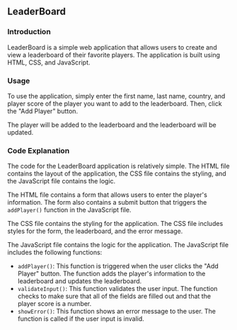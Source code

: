 ## LeaderBoard

### Introduction

LeaderBoard is a simple web application that allows users to create and view a leaderboard of their favorite players. The application is built using HTML, CSS, and JavaScript.

### Usage

To use the application, simply enter the first name, last name, country, and player score of the player you want to add to the leaderboard. Then, click the "Add Player" button.

The player will be added to the leaderboard and the leaderboard will be updated.

### Code Explanation

The code for the LeaderBoard application is relatively simple. The HTML file contains the layout of the application, the CSS file contains the styling, and the JavaScript file contains the logic.

The HTML file contains a form that allows users to enter the player's information. The form also contains a submit button that triggers the `addPlayer()` function in the JavaScript file.

The CSS file contains the styling for the application. The CSS file includes styles for the form, the leaderboard, and the error message.

The JavaScript file contains the logic for the application. The JavaScript file includes the following functions:

- `addPlayer()`: This function is triggered when the user clicks the "Add Player" button. The function adds the player's information to the leaderboard and updates the leaderboard.
- `validateInput()`: This function validates the user input. The function checks to make sure that all of the fields are filled out and that the player score is a number.
- `showError()`: This function shows an error message to the user. The function is called if the user input is invalid.
